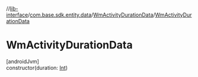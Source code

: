 //[lib-interface](../../../index.md)/[com.base.sdk.entity.data](../index.md)/[WmActivityDurationData](index.md)/[WmActivityDurationData](-wm-activity-duration-data.md)

# WmActivityDurationData

[androidJvm]\
constructor(duration: [Int](https://kotlinlang.org/api/latest/jvm/stdlib/kotlin/-int/index.html))
